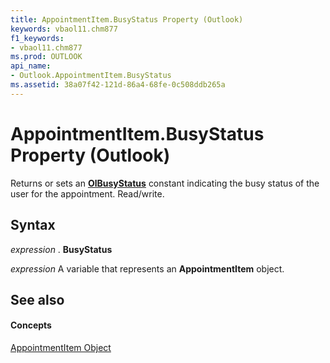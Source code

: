 ```yaml
---
title: AppointmentItem.BusyStatus Property (Outlook)
keywords: vbaol11.chm877
f1_keywords:
- vbaol11.chm877
ms.prod: OUTLOOK
api_name:
- Outlook.AppointmentItem.BusyStatus
ms.assetid: 38a07f42-121d-86a4-68fe-0c508ddb265a
---
```



# AppointmentItem.BusyStatus Property (Outlook)

Returns or sets an  **[OlBusyStatus](olbusystatus-enumeration-outlook.md)** constant indicating the busy status of the user for the appointment. Read/write.


## Syntax

 _expression_ . **BusyStatus**

 _expression_ A variable that represents an **AppointmentItem** object.


## See also


#### Concepts


[AppointmentItem Object](appointmentitem-object-outlook.md)

